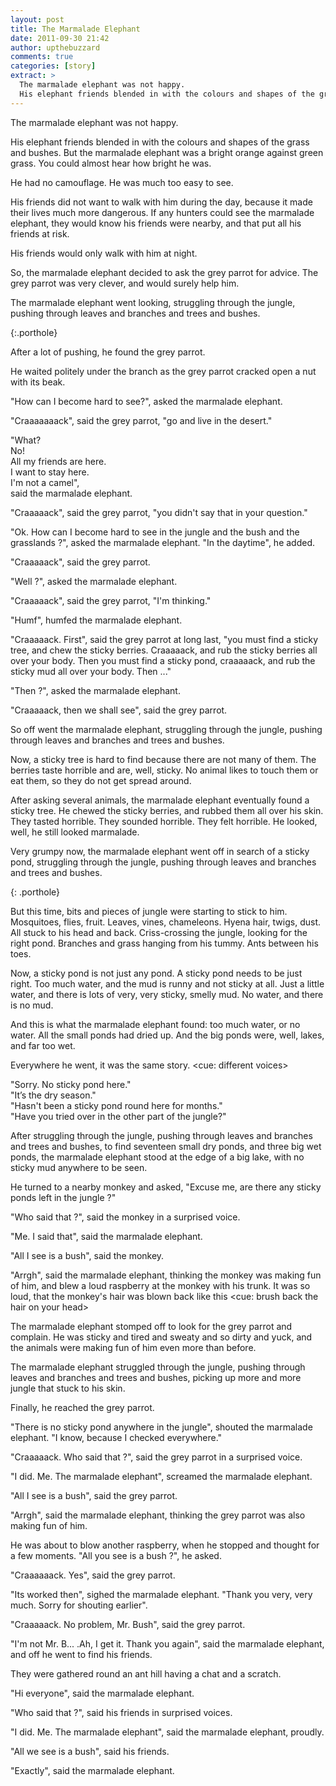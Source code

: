 ```yaml
---
layout: post
title: The Marmalade Elephant
date: 2011-09-30 21:42
author: upthebuzzard
comments: true
categories: [story]
extract: >
  The marmalade elephant was not happy.
  His elephant friends blended in with the colours and shapes of the grass and bushes. But the marmalade elephant was a bright orange against green grass. You could almost hear how bright he was.
---
```

The marmalade elephant was not happy.

His elephant friends blended in with the colours and shapes of the grass and bushes. But the marmalade elephant was a bright orange against green grass. You could almost hear how bright he was.

He had no camouflage. He was much too easy to see.

His friends did not want to walk with him during the day, because it made their lives much more dangerous. If any hunters could see the marmalade elephant, they would know his friends were nearby, and that put all his friends at risk.

His friends would only walk with him at night.

So, the marmalade elephant decided to ask the grey parrot for advice. The grey parrot was very clever, and would surely help him.

The marmalade elephant went looking, struggling through the jungle, pushing through leaves and branches and trees and bushes.

<p/>{:.porthole}

After a lot of pushing, he found the grey parrot.

He waited politely under the branch as the grey parrot cracked open a nut with its beak.

"How can I become hard to see?", asked the marmalade elephant.

"Craaaaaaack", said the grey parrot, "go and live in the desert."

"What?  
No!  
All my friends are here.  
I want to stay here.  
I'm not a camel",  
said the marmalade elephant.

"Craaaaack", said the grey parrot, "you didn't say that in your question."

"Ok. How can I become hard to see in the jungle and the bush and the grasslands ?", asked the marmalade elephant.
"In the daytime", he added.

"Craaaaack", said the grey parrot.

"Well ?", asked the marmalade elephant.

"Craaaaack", said the grey parrot, "I'm thinking."

"Humf", humfed the marmalade elephant.

"Craaaaack. First", said the grey parrot at long last, "you must find a sticky tree, and chew the sticky berries. Craaaaack, and rub the sticky berries all over your body. Then you must find a sticky pond, craaaaack, and rub the sticky mud all over your body. Then ..."

"Then ?", asked the marmalade elephant.

"Craaaaack, then we shall see", said the grey parrot.

So off went the marmalade elephant, struggling through the jungle, pushing through leaves and branches and trees and bushes.

Now, a sticky tree is hard to find because there are not many of them. The berries taste horrible and are, well, sticky. No animal likes to touch them or eat them, so they do not get spread around.

After asking several animals, the marmalade elephant eventually found a sticky tree. He chewed the sticky berries, and rubbed them all over his skin. They tasted horrible. They sounded horrible. They felt horrible. He looked, well, he still looked marmalade.

Very grumpy now, the marmalade elephant went off in search of a sticky pond, struggling through the jungle, pushing through leaves and branches and trees and bushes.

<p/>{: .porthole}

But this time, bits and pieces of jungle were starting to stick to him. Mosquitoes, flies, fruit. Leaves, vines, chameleons. Hyena hair, twigs, dust. All stuck to his head and back. Criss-crossing the jungle, looking for the right pond. Branches and grass hanging from his tummy. Ants between his toes.

Now, a sticky pond is not just any pond. A sticky pond needs to be just right. Too much water, and the mud is runny and not sticky at all. Just a little water, and there is lots of very, very sticky, smelly mud. No water, and there is no mud.

And this is what the marmalade elephant found: too much water, or no water. All the small ponds had dried up. And the big ponds were, well, lakes, and far too wet.

Everywhere he went, it was the same story.
&lt;cue: different voices&gt;

"Sorry. No sticky pond here."  
"It’s the dry season."  
"Hasn't been a sticky pond round here for months."  
"Have you tried over in the other part of the jungle?"

After struggling through the jungle, pushing through leaves and branches and trees and bushes, to find seventeen small dry ponds, and three big wet ponds, the marmalade elephant stood at the edge of a big lake, with no sticky mud anywhere to be seen.

He turned to a nearby monkey and asked, "Excuse me, are there any sticky ponds left in the jungle ?"

"Who said that ?", said the monkey in a surprised voice.

"Me. I said that", said the marmalade elephant.

"All I see is a bush", said the monkey.

"Arrgh", said the marmalade elephant, thinking the monkey was making fun of him, and blew a loud raspberry at the monkey with his trunk. It was so loud, that the monkey's hair was blown back like this
&lt;cue: brush back the hair on your head&gt;

The marmalade elephant stomped off to look for the grey parrot and complain. He was sticky and tired and sweaty and so dirty and yuck, and the animals were making fun of him even more than before.

The marmalade elephant struggled through the jungle, pushing through leaves and branches and trees and bushes, picking up more and more jungle that stuck to his skin.

Finally, he reached the grey parrot.

"There is no sticky pond anywhere in the jungle", shouted the marmalade elephant. "I know, because I checked everywhere."

"Craaaaack. Who said that ?", said the grey parrot in a surprised voice.

"I did. Me. The marmalade elephant", screamed the marmalade elephant.

"All I see is a bush", said the grey parrot.

"Arrgh", said the marmalade elephant, thinking the grey parrot was also making fun of him.

He was about to blow another raspberry, when he stopped and thought for a few moments. "All you see is a bush ?", he asked.

"Craaaaaack. Yes", said the grey parrot.

"Its worked then", sighed the marmalade elephant. "Thank you very, very much. Sorry for shouting earlier".

"Craaaaack. No problem, Mr. Bush", said the grey parrot.

"I'm not Mr. B... .Ah, I get it. Thank you again", said the marmalade elephant, and off he went to find his friends.

They were gathered round an ant hill having a chat and a scratch.

"Hi everyone", said the marmalade elephant.

"Who said that ?", said his friends in surprised voices.

"I did. Me. The marmalade elephant", said the marmalade elephant, proudly.

"All we see is a bush", said his friends.

"Exactly", said the marmalade elephant.
